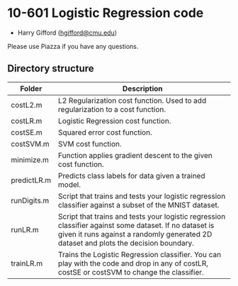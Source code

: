 # 10-601 Logistic Regression code #

- Harry Gifford (hgifford@cmu.edu)

Please use Piazza if you have any questions.

## Directory structure

Folder      | Description
------      | -----------
costL2.m    | L2 Regularization cost function. Used to add regularization to a cost function.
costLR.m    | Logistic Regression cost function.
costSE.m    | Squared error cost function.
costSVM.m   | SVM cost function.
minimize.m  | Function applies gradient descent to the given cost function.
predictLR.m | Predicts class labels for data given a trained model.
runDigits.m | Script that trains and tests your logistic regression classifier against a subset of the MNIST dataset.
runLR.m     | Script that trains and tests your logistic regression classifier against some dataset. If no dataset is given it runs against a randomly generated 2D dataset and plots the decision boundary.
trainLR.m   | Trains the Logistic Regression classifier. You can play with the code and drop in any of costLR, costSE or costSVM to change the classifier.
